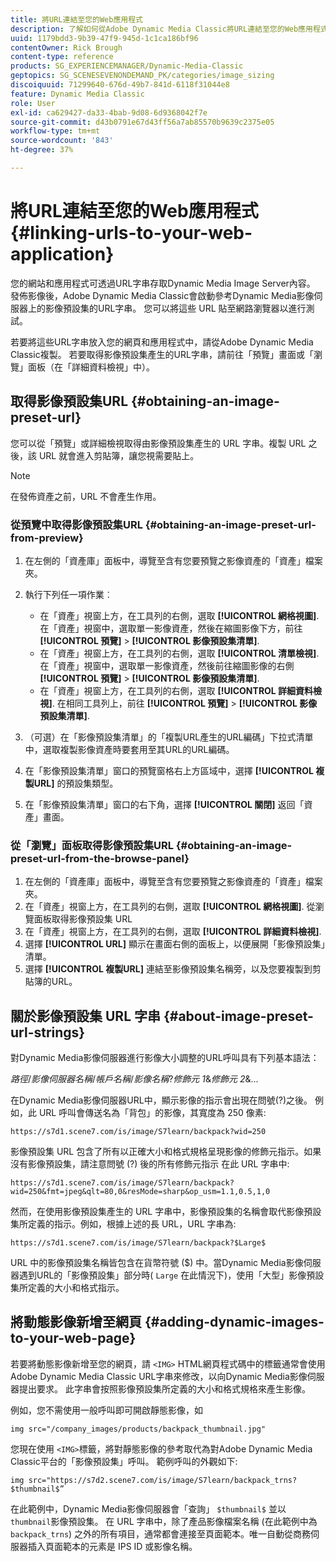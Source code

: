 ```yaml
---
title: 將URL連結至您的Web應用程式
description: 了解如何從Adobe Dynamic Media Classic將URL連結至您的Web應用程式。
uuid: 1179bdd3-9b39-47f9-945d-1c1ca186bf96
contentOwner: Rick Brough
content-type: reference
products: SG_EXPERIENCEMANAGER/Dynamic-Media-Classic
geptopics: SG_SCENESEVENONDEMAND_PK/categories/image_sizing
discoiquuid: 71299640-676d-49b7-841d-6118f31044e8
feature: Dynamic Media Classic
role: User
exl-id: ca629427-da33-4bab-9d08-6d9368042f7e
source-git-commit: d43b0791e67d43ff56a7ab85570b9639c2375e05
workflow-type: tm+mt
source-wordcount: '843'
ht-degree: 37%

---
```


# 將URL連結至您的Web應用程式{#linking-urls-to-your-web-application}

您的網站和應用程式可透過URL字串存取Dynamic Media Image Server內容。 發佈影像後，Adobe Dynamic Media Classic會啟動參考Dynamic Media影像伺服器上的影像預設集的URL字串。 您可以將這些 URL 貼至網路瀏覽器以進行測試。

若要將這些URL字串放入您的網頁和應用程式中，請從Adobe Dynamic Media Classic複製。 若要取得影像預設集產生的URL字串，請前往「預覽」畫面或「瀏覽」面板（在「詳細資料檢視」中）。

## 取得影像預設集URL {#obtaining-an-image-preset-url}

您可以從「預覽」或詳細檢視取得由影像預設集產生的 URL 字串。複製 URL 之後，該 URL 就會進入剪貼簿，讓您視需要貼上。

>[!NOTE]
>
>在發佈資產之前，URL 不會產生作用。

### 從預覽中取得影像預設集URL {#obtaining-an-image-preset-url-from-preview}

1. 在左側的「資產庫」面板中，導覽至含有您要預覽之影像資產的「資產」檔案夾。
1. 執行下列任一項作業︰

   * 在「資產」視窗上方，在工具列的右側，選取 **[!UICONTROL 網格視圖]**. 在「資產」視窗中，選取單一影像資產，然後在縮圖影像下方，前往 **[!UICONTROL 預覽]** > **[!UICONTROL 影像預設集清單]**.
   * 在「資產」視窗上方，在工具列的右側，選取 **[!UICONTROL 清單檢視]**. 在「資產」視窗中，選取單一影像資產，然後前往縮圖影像的右側 **[!UICONTROL 預覽]** > **[!UICONTROL 影像預設集清單]**.
   * 在「資產」視窗上方，在工具列的右側，選取 **[!UICONTROL 詳細資料檢視]**. 在相同工具列上，前往 **[!UICONTROL 預覽]** > **[!UICONTROL 影像預設集清單]**.

1. （可選）在「影像預設集清單」的「複製URL產生的URL編碼」下拉式清單中，選取複製影像資產時要套用至其URL的URL編碼。
1. 在「影像預設集清單」窗口的預覽窗格右上方區域中，選擇 **[!UICONTROL 複製URL]** 的預設集類型。
1. 在「影像預設集清單」窗口的右下角，選擇 **[!UICONTROL 關閉]** 返回「資產」畫面。

### 從「瀏覽」面板取得影像預設集URL {#obtaining-an-image-preset-url-from-the-browse-panel}

1. 在左側的「資產庫」面板中，導覽至含有您要預覽之影像資產的「資產」檔案夾。
1. 在「資產」視窗上方，在工具列的右側，選取 **[!UICONTROL 網格視圖]**. 從瀏覽面板取得影像預設集 URL
1. 在「資產」視窗上方，在工具列的右側，選取 **[!UICONTROL 詳細資料檢視]**.
1. 選擇 **[!UICONTROL URL]** 顯示在畫面右側的面板上，以便展開「影像預設集」清單。
1. 選擇 **[!UICONTROL 複製URL]** 連結至影像預設集名稱旁，以及您要複製到剪貼簿的URL。

## 關於影像預設集 URL 字串 {#about-image-preset-url-strings}

對Dynamic Media影像伺服器進行影像大小調整的URL呼叫具有下列基本語法：

*路徑*/*影像伺服器名稱*/*帳戶名稱*/*影像名稱*?*修飾元 1*&amp;*修飾元 2*&amp;...

在Dynamic Media影像伺服器URL中，顯示影像的指示會出現在問號(?)之後。 例如，此 URL 呼叫會傳送名為「背包」的影像，其寬度為 250 像素:

```as3
https://s7d1.scene7.com/is/image/S7learn/backpack?wid=250
```

影像預設集 URL 包含了所有以正確大小和格式規格呈現影像的修飾元指示。如果沒有影像預設集，請注意問號 (?) 後的所有修飾元指示 在此 URL 字串中:

```as3
https://s7d1.scene7.com/is/image/S7learn/backpack?wid=250&fmt=jpeg&qlt=80,0&resMode=sharp&op_usm=1.1,0.5,1,0
```

然而，在使用影像預設集產生的 URL 字串中，影像預設集的名稱會取代影像預設集所定義的指示。例如，根據上述的長 URL，URL 字串為:

```as3
https://s7d1.scene7.com/is/image/S7learn/backpack?$Large$
```

URL 中的影像預設集名稱皆包含在貨幣符號 ($) 中。當Dynamic Media影像伺服器遇到URL的「影像預設集」部分時( `Large` 在此情況下)，使用「大型」影像預設集所定義的大小和格式指示。

## 將動態影像新增至網頁 {#adding-dynamic-images-to-your-web-page}

若要將動態影像新增至您的網頁，請 `<IMG>` HTML網頁程式碼中的標籤通常會使用Adobe Dynamic Media Classic URL字串來修改，以向Dynamic Media影像伺服器提出要求。 此字串會按照影像預設集所定義的大小和格式規格來產生影像。

例如，您不需使用一般呼叫即可開啟靜態影像，如

```as3
img src="/company_images/products/backpack_thumbnail.jpg"
```

您現在使用 `<IMG>`標籤，將對靜態影像的參考取代為對Adobe Dynamic Media Classic平台的「影像預設集」呼叫。 範例呼叫的外觀如下:

```as3
img src="https://s7d2.scene7.com/is/image/S7learn/backpack_trns?$thumbnail$”
```

在此範例中，Dynamic Media影像伺服器會「查詢」 `$thumbnail$` 並以 `thumbnail`影像預設集。 在 URL 字串中，除了產品影像檔案名稱 (在此範例中為 `backpack_trns`) 之外的所有項目，通常都會連接至頁面範本。唯一自動從商務伺服器插入頁面範本的元素是 IPS ID 或影像名稱。
